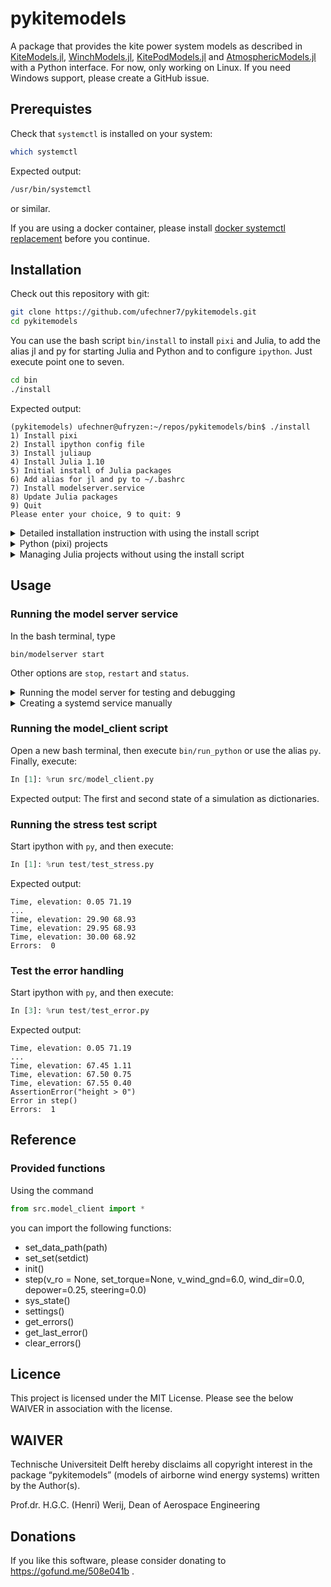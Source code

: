 # pykitemodels
A package that provides the kite power system models as described in [KiteModels.jl](https://ufechner7.github.io/KiteModels.jl/stable/), [WinchModels.jl](https://github.com/aenarete/WinchModels.jl), [KitePodModels.jl](https://github.com/aenarete/KitePodModels.jl) and [AtmosphericModels.jl](https://github.com/aenarete/AtmosphericModels.jl) 
with a Python interface. For now, only working on Linux. If you need Windows support, please create a GitHub issue.

## Prerequistes
Check that `systemctl` is installed on your system:
```bash
which systemctl
```
Expected output: 
```bash
/usr/bin/systemctl
```
or similar.

If you are using a docker container, please install [docker systemctl replacement](https://github.com/gdraheim/docker-systemctl-replacement) before you continue.

## Installation
Check out this repository with git:
```bash
git clone https://github.com/ufechner7/pykitemodels.git
cd pykitemodels
```

You can use the bash script `bin/install` to install `pixi` and Julia, to add the alias jl and py
for starting Julia and Python and to configure `ipython`. Just execute point one to seven.
```bash
cd bin
./install
```
Expected output:
```
(pykitemodels) ufechner@ufryzen:~/repos/pykitemodels/bin$ ./install 
1) Install pixi
2) Install ipython config file 
3) Install juliaup
4) Install Julia 1.10
5) Initial install of Julia packages
6) Add alias for jl and py to ~/.bashrc 
7) Install modelserver.service 
8) Update Julia packages
9) Quit
Please enter your choice, 9 to quit: 9
```
<details>
  <summary>Detailed installation instruction with using the install script</summary>
  
   ### pixi
   ```
   curl -fsSL https://pixi.sh/install.sh | bash
   ```

   ### Julia
   First, install the Julia installer `juliaup`:
   ```
   curl -fsSL https://install.julialang.org | sh
   ```
   Then, install Julia with the commands:
   ```
   juliaup add 1.10
   juliaup default 1.10
   ```
   Julia 1.10 is the current stable version at the time of writing, you can also use `juliaup` to install any other version.
</details>

<details>
  <summary>Python (pixi) projects</summary>
  
   ### Using pixi to create a new Python project
   **Remark:** Not needed if you just checkout this git repository.

   #### Create a new project

   ```
   pixi init new_project
   cd new_project
   pixi add python==3.8.19
   pixi add ipython
   pixi add numpy
   ```
   By default `conda` packages are installed, but with the parameter `--pypi` you can also install packages from the Python package index PyPI. You can specify version numbers, if you don't then the newest compatible version is installed.

   #### Use a project created with pixi
   ```bash
   pixi shell
   ```
   This gives you a project-specific prompt. From this prompt, you can launch for example `ipython`.
   Further reading: https://pixi.sh/latest/basic_usage/

   Alternatively, just use the script `bin/run_python`.
</details>
<details>
  <summary>Managing Julia projects without using the install script</summary>

   ### Installing the Julia packages
   Launch Julia with
   ```
   julia --project
   ```
   Then, execute in the Julia REPL:
   ```julia
   using Pkg
   Pkg.instantiate()
   ```
   ### Updating the Julia packages
   Launch Julia with
   ```
   julia --project
   ```
   Then, execute in the Julia REPL:
   ```julia
   using Pkg
   Pkg.update()
   ```
</details>

## Usage
### Running the model server service
In the bash terminal, type
```
bin/modelserver start
```
Other options are `stop`, `restart` and `status`.

<details>
  <summary>Running the model server for testing and debugging</summary>

   ### Running the model server for testing and debugging
   Start Julia by typing `jl`, and then execute:
   ```julia
   julia> "include(\"model_server.jl\")
   ```
</details>

<details>
  <summary>Creating a systemd service manually</summary>
  
   An example service file is provided: `utils/modelserver.service.template`.

   To install it, use the script `bin/install` and select option seven.

   Enable it with
   ```
   sudo systemctl enable modelserver.service
   ```
   Start it with
   ```
   sudo systemctl start modelserver.service
   ```
   After 10 s, check if it works with
   ```
   sudo systemctl status modelserver.service
   ```
   Expected output:
   ```
   fechner@ufryzen:/etc/systemd/system$ sudo systemctl status modelserver.service 
   ● modelserver.service - provide http functions for kite simulation
      Loaded: loaded (/etc/systemd/system/modelserver.service; enabled; vendor preset: enabled)
      Active: active (running) since Fri 2024-07-19 12:25:56 CEST; 20s ago
      Main PID: 41969 (run_modelserver)
         Tasks: 21 (limit: 37416)
      Memory: 445.5M
         CPU: 7.768s
      CGroup: /system.slice/modelserver.service
               ├─41969 /bin/bash /home/ufechner/repos/pykitemodels/bin/run_modelserver
               └─41973 /home/ufechner/.julia/juliaup/julia-1.10.4+0.x64.linux.gnu/bin/julia --project -t 2 --gcthreads=2,1 -e "include(\"model_server.jl\")"

   jul 19 12:26:02 ufryzen run_modelserver[41973]:   / __ \_  ____  ______ ____  ____
   jul 19 12:26:02 ufryzen run_modelserver[41973]:  / / / / |/_/ / / / __ `/ _ \/ __ \
   jul 19 12:26:02 ufryzen run_modelserver[41973]: / /_/ />  </ /_/ / /_/ /  __/ / / /
   jul 19 12:26:02 ufryzen run_modelserver[41973]: \____/_/|_|\__, /\__, /\___/_/ /_/
   jul 19 12:26:02 ufryzen run_modelserver[41973]:           /____//____/
   jul 19 12:26:02 ufryzen run_modelserver[41973]: [ Info: 📦 Version 1.5.12 (2024-06-18)
   jul 19 12:26:02 ufryzen run_modelserver[41973]: [ Info: ✅ Started server: http://127.0.0.1:8080
   jul 19 12:26:02 ufryzen run_modelserver[41973]: [ Info: 📖 Documentation: http://127.0.0.1:8080/docs
   jul 19 12:26:02 ufryzen run_modelserver[41973]: [ Info: 📊 Metrics: http://127.0.0.1:8080/docs/metrics
   ```

</details>


### Running the model_client script
Open a new bash terminal, then execute `bin/run_python` or use the alias `py`. Finally, execute:
```python
In [1]: %run src/model_client.py 
```
Expected output: The first and second state of a simulation as dictionaries.

### Running the stress test script
Start ipython with `py`, and then execute:
```python
In [1]: %run test/test_stress.py 
```
Expected output:
```
Time, elevation: 0.05 71.19
...
Time, elevation: 29.90 68.93
Time, elevation: 29.95 68.93
Time, elevation: 30.00 68.92
Errors:  0
```

### Test the error handling
Start ipython with `py`, and then execute:
```python
In [3]: %run test/test_error.py
```
Expected output:
```
Time, elevation: 0.05 71.19
...
Time, elevation: 67.45 1.11
Time, elevation: 67.50 0.75
Time, elevation: 67.55 0.40
AssertionError("height > 0")
Error in step()
Errors:  1
```
## Reference
### Provided functions
Using the command
```python
from src.model_client import *
```
you can import the following functions:
- set_data_path(path)
- set_set(setdict)
- init()
- step(v_ro = None, set_torque=None, v_wind_gnd=6.0, wind_dir=0.0, depower=0.25, steering=0.0)
- sys_state()
- settings()
- get_errors()
- get_last_error()
- clear_errors()

## Licence
This project is licensed under the MIT License. Please see the below WAIVER in association with the license.

## WAIVER
Technische Universiteit Delft hereby disclaims all copyright interest in the package “pykitemodels” (models of airborne wind energy systems) written by the Author(s).

Prof.dr. H.G.C. (Henri) Werij, Dean of Aerospace Engineering

## Donations
If you like this software, please consider donating to https://gofund.me/508e041b .
